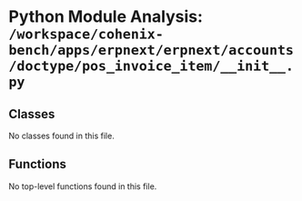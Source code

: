 # Python Module Analysis: `/workspace/cohenix-bench/apps/erpnext/erpnext/accounts/doctype/pos_invoice_item/__init__.py`

## Classes

No classes found in this file.


## Functions

No top-level functions found in this file.
